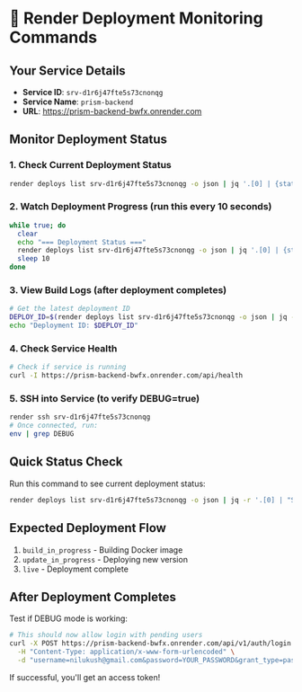 # 🚀 Render Deployment Monitoring Commands

## Your Service Details
- **Service ID**: `srv-d1r6j47fte5s73cnonqg`
- **Service Name**: `prism-backend`
- **URL**: https://prism-backend-bwfx.onrender.com

## Monitor Deployment Status

### 1. Check Current Deployment Status
```bash
render deploys list srv-d1r6j47fte5s73cnonqg -o json | jq '.[0] | {status: .status, started: .startedAt, trigger: .trigger}'
```

### 2. Watch Deployment Progress (run this every 10 seconds)
```bash
while true; do 
  clear
  echo "=== Deployment Status ==="
  render deploys list srv-d1r6j47fte5s73cnonqg -o json | jq '.[0] | {status: .status, started: .startedAt}'
  sleep 10
done
```

### 3. View Build Logs (after deployment completes)
```bash
# Get the latest deployment ID
DEPLOY_ID=$(render deploys list srv-d1r6j47fte5s73cnonqg -o json | jq -r '.[0].id')
echo "Deployment ID: $DEPLOY_ID"
```

### 4. Check Service Health
```bash
# Check if service is running
curl -I https://prism-backend-bwfx.onrender.com/api/health
```

### 5. SSH into Service (to verify DEBUG=true)
```bash
render ssh srv-d1r6j47fte5s73cnonqg
# Once connected, run:
env | grep DEBUG
```

## Quick Status Check

Run this command to see current deployment status:
```bash
render deploys list srv-d1r6j47fte5s73cnonqg -o json | jq -r '.[0] | "Status: \(.status)\nStarted: \(.startedAt)\nTrigger: \(.trigger)"'
```

## Expected Deployment Flow
1. `build_in_progress` - Building Docker image
2. `update_in_progress` - Deploying new version
3. `live` - Deployment complete

## After Deployment Completes

Test if DEBUG mode is working:
```bash
# This should now allow login with pending users
curl -X POST https://prism-backend-bwfx.onrender.com/api/v1/auth/login \
  -H "Content-Type: application/x-www-form-urlencoded" \
  -d "username=nilukush@gmail.com&password=YOUR_PASSWORD&grant_type=password"
```

If successful, you'll get an access token!